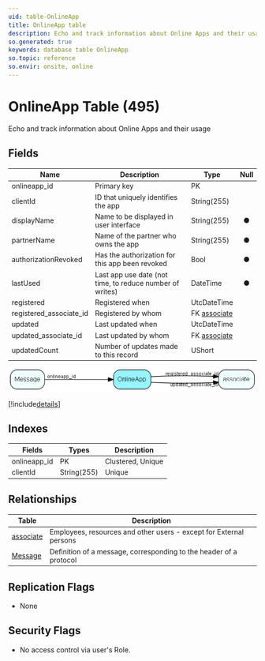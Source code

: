 ```yaml
---
uid: table-OnlineApp
title: OnlineApp table
description: Echo and track information about Online Apps and their usage
so.generated: true
keywords: database table OnlineApp
so.topic: reference
so.envir: onsite, online
---
```


# OnlineApp Table (495)

Echo and track information about Online Apps and their usage

## Fields

| Name | Description | Type | Null |
|------|-------------|------|:----:|
|onlineapp\_id|Primary key|PK| |
|clientId|ID that uniquely identifies the app|String(255)| |
|displayName|Name to be displayed in user interface|String(255)|&#x25CF;|
|partnerName|Name of the partner who owns the app|String(255)|&#x25CF;|
|authorizationRevoked|Has the authorization for this app been revoked|Bool|&#x25CF;|
|lastUsed|Last app use date (not time, to reduce number of writes)|DateTime|&#x25CF;|
|registered|Registered when|UtcDateTime| |
|registered\_associate\_id|Registered by whom|FK [associate](associate.md)| |
|updated|Last updated when|UtcDateTime| |
|updated\_associate\_id|Last updated by whom|FK [associate](associate.md)| |
|updatedCount|Number of updates made to this record|UShort| |


![OnlineApp table relationship diagram](./media/OnlineApp.png)

[!include[details](./includes/onlineapp.md)]

## Indexes

| Fields | Types | Description |
|--------|-------|-------------|
|onlineapp\_id |PK |Clustered, Unique |
|clientId |String(255) |Unique |

## Relationships

| Table|  Description |
|------|-------------|
|[associate](associate.md)  |Employees, resources and other users - except for External persons |
|[Message](message.md)  |Definition of a message, corresponding to the header of a protocol |


## Replication Flags

* None

## Security Flags

* No access control via user's Role.

